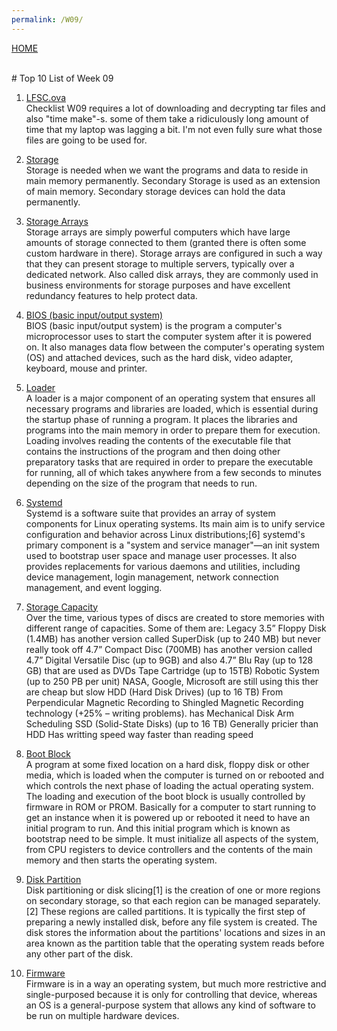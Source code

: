 ```yaml
---
permalink: /W09/
---
```

[HOME](../)

<br>
# Top 10 List of Week 09

1. [LFSC.ova](https://lfs.vlsm.org/)<br>
Checklist W09 requires a lot of downloading and decrypting tar files and also "time make"-s. some of them take a
ridiculously long amount of time that my laptop was lagging a bit. I'm not even fully sure what those files are going
to be used for.

2. [Storage](https://www.geeksforgeeks.org/storage-structure-in-operating-systems/)<br>
Storage is needed when we want the programs and data to reside in main memory permanently. Secondary Storage is used as
an extension of main memory. Secondary storage devices can hold the data permanently.

3. [Storage Arrays](https://www.sciencedirect.com/topics/computer-science/storage-array)<br>
Storage arrays are simply powerful computers which have large amounts of storage connected to them (granted there is
often some custom hardware in there). Storage arrays are configured in such a way that they can present storage to multiple
servers, typically over a dedicated network. Also called disk arrays, they are commonly used in business environments for
storage purposes and have excellent redundancy features to help protect data.

4. [BIOS (basic input/output system)](https://en.wikipedia.org/wiki/BIOS)<br>
BIOS (basic input/output system) is the program a computer's microprocessor uses to start the computer system after it is
powered on. It also manages data flow between the computer's operating system (OS) and attached devices, such as the hard
disk, video adapter, keyboard, mouse and printer.

5. [Loader](https://en.wikipedia.org/wiki/Loader_(computing))<br>
A loader is a major component of an operating system that ensures all necessary programs and libraries are loaded, which is
essential during the startup phase of running a program. It places the libraries and programs into the main memory in order
to prepare them for execution. Loading involves reading the contents of the executable file that contains the instructions of
the program and then doing other preparatory tasks that are required in order to prepare the executable for running, all of
which takes anywhere from a few seconds to minutes depending on the size of the program that needs to run.

6. [Systemd](https://en.wikipedia.org/wiki/Systemd)<br>
Systemd is a software suite that provides an array of system components for Linux operating systems.
Its main aim is to unify service configuration and behavior across Linux distributions;[6] systemd's primary component is a
"system and service manager"—an init system used to bootstrap user space and manage user processes. It also provides replacements
for various daemons and utilities, including device management, login management, network connection management, and event logging.

7. [Storage Capacity](https://os.vlsm.org/Slides/os09.pdf)<br>
Over the time, various types of discs are created to store memories with different range of capacities. Some of them are:
Legacy 3.5” Floppy Disk (1.4MB)
  has another version called SuperDisk (up to 240 MB) but never really took off
4.7” Compact Disc (700MB)
  has another version called 4.7” Digital Versatile Disc (up to 9GB)
  and also 4.7” Blu Ray (up to 128 GB) that are used as DVDs
Tape Cartridge (up to 15TB)
  Robotic System (up to 250 PB per unit)
  NASA, Google, Microsoft are still using this
  ther are cheap but slow
HDD (Hard Disk Drives) (up to 16 TB)
  From Perpendicular Magnetic Recording to Shingled Magnetic Recording technology (+25% – writing problems).
  has Mechanical Disk Arm Scheduling
SSD (Solid-State Disks) (up to 16 TB)
 Generally pricier than HDD
 Has writting speed way faster than reading speed

8. [Boot Block](https://www.geeksforgeeks.org/boot-block-in-operating-system/)<br>
A program at some fixed location on a hard disk, floppy disk or other media, which is loaded when the computer is turned
on or rebooted and which controls the next phase of loading the actual operating system. The loading and execution of the
boot block is usually controlled by firmware in ROM or PROM. Basically for a computer to start running to get an instance
when it is powered up or rebooted it need to have an initial program to run. And this initial program which is known as
bootstrap need to be simple. It must initialize all aspects of the system, from CPU registers to device controllers and
the contents of the main memory and then starts the operating system. 

9. [Disk Partition](https://en.wikipedia.org/wiki/Disk_partitioning)<br>
Disk partitioning or disk slicing[1] is the creation of one or more regions on secondary storage, so that each region can
be managed separately.[2] These regions are called partitions. It is typically the first step of preparing a newly installed
disk, before any file system is created. The disk stores the information about the partitions' locations and sizes in an area
known as the partition table that the operating system reads before any other part of the disk.

10. [Firmware](https://en.wikipedia.org/wiki/Firmware)<br>
Firmware is in a way an operating system, but much more restrictive and single-purposed because it is only for controlling
that device, whereas an OS is a general-purpose system that allows any kind of software to be run on multiple hardware devices.
